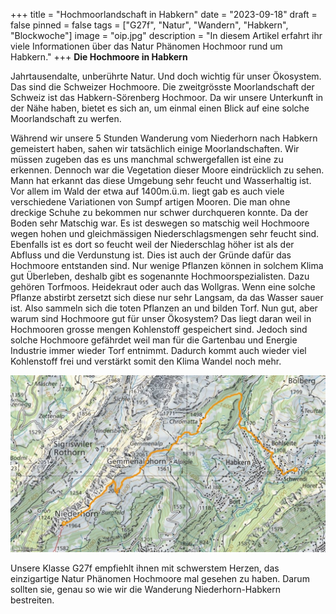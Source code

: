 +++
title = "Hochmoorlandschaft in Habkern"
date = "2023-09-18"
draft = false
pinned = false
tags = ["G27f", "Natur", "Wandern", "Habkern", "Blockwoche"]
image = "oip.jpg"
description = "In diesem Artikel erfahrt ihr viele Informationen über das Natur Phänomen Hochmoor rund um Habkern."
+++
**Die Hochmoore in Habkern** 

Jahrtausendalte, unberührte Natur. Und doch wichtig für unser Ökosystem. Das sind die Schweizer Hochmoore. Die zweitgrösste Moorlandschaft der Schweiz ist das Habkern-Sörenberg Hochmoor. Da wir unsere Unterkunft in der Nähe haben, bietet es sich an, um einmal einen Blick auf  eine solche Moorlandschaft zu werfen.

Während wir unsere 5 Stunden Wanderung vom Niederhorn nach Habkern gemeistert haben, sahen wir tatsächlich einige Moorlandschaften. Wir müssen zugeben das es uns manchmal schwergefallen ist eine zu erkennen. Dennoch war die Vegetation dieser Moore eindrücklich zu sehen. Mann hat erkannt das diese Umgebung sehr feucht und Wasserhaltig ist. Vor allem im Wald der etwa auf 1400m.ü.m. liegt gab es auch viele verschiedene Variationen von Sumpf artigen Mooren. Die man ohne dreckige Schuhe zu bekommen nur schwer durchqueren konnte. Da der Boden sehr Matschig war. Es ist deswegen so matschig weil Hochmoore wegen hohen und gleichmässigen Niederschlagsmengen sehr feucht sind. Ebenfalls ist es dort so feucht weil der Niederschlag höher ist als der Abfluss und die Verdunstung ist. Dies ist auch der Gründe dafür das Hochmoore entstanden sind. Nur wenige Pflanzen können in solchem Klima gut Überleben, deshalb gibt es sogenannte Hochmoorspezialisten. Dazu gehören Torfmoos. Heidekraut oder auch das Wollgras. Wenn eine solche Pflanze abstirbt zersetzt sich diese nur sehr Langsam, da das Wasser sauer ist. Also sammeln sich die toten Pflanzen an und bilden Torf. Nun gut, aber warum sind Hochmoore gut für unser Ökosystem? Das liegt daran weil in Hochmooren grosse mengen Kohlenstoff gespeichert sind. Jedoch sind solche Hochmoore gefährdet weil man für die Gartenbau und Energie Industrie immer wieder Torf entnimmt. Dadurch kommt auch wieder viel Kohlenstoff frei und verstärkt somit den Klima Wandel noch mehr. 

![](bild-w2.jpg)

Unsere Klasse G27f empfiehlt ihnen mit schwerstem Herzen, das einzigartige Natur Phänomen Hochmoore mal gesehen zu haben. Darum sollten sie, genau so wie wir die Wanderung Niederhorn-Habkern bestreiten.